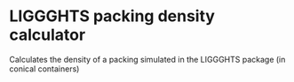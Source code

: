 # LIGGGHTS packing density calculator

Calculates the density of a packing simulated in the LIGGGHTS package (in conical containers)

